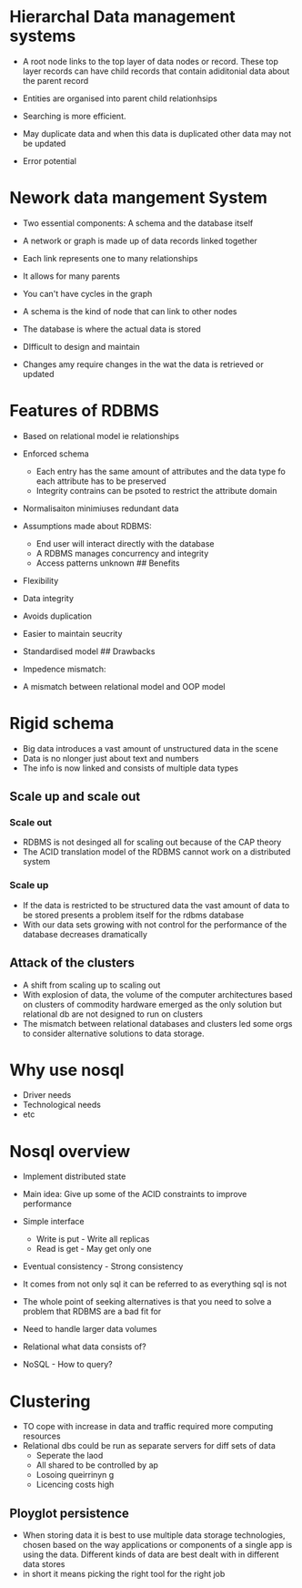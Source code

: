 # Hierarchal Data management systems

- A root node links to the top layer of data nodes or record. These top
  layer records can have child records that contain adiditonial data
  about the parent record

- Entities are organised into parent child relationhsips

- Searching is more efficient.

- May duplicate data and when this data is duplicated other data may not
  be updated

- Error potential

# Nework data mangement System

- Two essential components: A schema and the database itself

- A network or graph is made up of data records linked together

- Each link represents one to many relationships

- It allows for many parents

- You can\'t have cycles in the graph

- A schema is the kind of node that can link to other nodes

- The database is where the actual data is stored

- DIfficult to design and maintain

- Changes amy require changes in the wat the data is retrieved or
  updated

# Features of RDBMS

- Based on relational model ie relationships

- Enforced schema

  - Each entry has the same amount of attributes and the data type fo
    each attribute has to be preserved
  - Integrity contrains can be psoted to restrict the attribute domain

- Normalisaiton minimiuses redundant data

- Assumptions made about RDBMS:

  - End user will interact directly with the database
  - A RDBMS manages concurrency and integrity
  - Access patterns unknown \## Benefits

- Flexibility

- Data integrity

- Avoids duplication

- Easier to maintain seucrity

- Standardised model \## Drawbacks

- Impedence mismatch:

- A mismatch between relational model and OOP model

# Rigid schema

- Big data introduces a vast amount of unstructured data in the scene
- Data is no nlonger just about text and numbers
- The info is now linked and consists of multiple data types

## Scale up and scale out

### Scale out

- RDBMS is not desinged all for scaling out because of the CAP theory
- The ACID translation model of the RDBMS cannot work on a distributed
  system

### Scale up

- If the data is restricted to be structured data the vast amount of
  data to be stored presents a problem itself for the rdbms database
- With our data sets growing with not control for the performance of the
  database decreases dramatically

## Attack of the clusters

- A shift from scaling up to scaling out
- With explosion of data, the volume of the computer architectures based
  on clusters of commodity hardware emerged as the only solution but
  relational db are not designed to run on clusters
- The mismatch between relational databases and clusters led some orgs
  to consider alternative solutions to data storage.

# Why use nosql

- Driver needs
- Technological needs
- etc

# Nosql overview

- Implement distributed state

- Main idea: Give up some of the ACID constraints to improve performance

- Simple interface

  - Write is put - Write all replicas
  - Read is get - May get only one

- Eventual consistency - Strong consistency

- It comes from not only sql it can be referred to as everything sql is
  not

- The whole point of seeking alternatives is that you need to solve a
  problem that RDBMS are a bad fit for

- Need to handle larger data volumes

- Relational what data consists of?

- NoSQL - How to query?

# Clustering

- TO cope with increase in data and traffic required more computing
  resources
- Relational dbs could be run as separate servers for diff sets of data
  - Seperate the laod
  - All shared to be controlled by ap
  - Losoing queirrinyn g
  - Licencing costs high

## Ployglot persistence

- When storing data it is best to use multiple data storage
  technologies, chosen based on the way applications or components of a
  single app is using the data. Different kinds of data are best dealt
  with in different data stores
- in short it means picking the right tool for the right job
